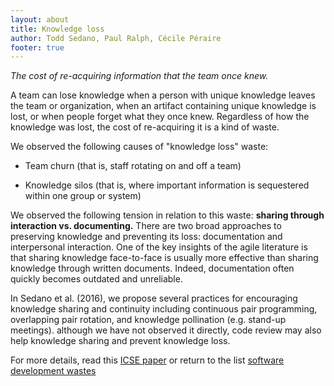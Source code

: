 ```yaml
---
layout: about
title: Knowledge loss
author: Todd Sedano, Paul Ralph, Cécile Péraire
footer: true 
---
```


*The cost of re-acquiring information that the team once knew.*

A team can lose knowledge when a person with unique knowledge leaves the team or organization, when an artifact containing unique knowledge is lost, or when people forget what they once knew. Regardless of how the knowledge was lost, the cost of re-acquiring it is a kind of waste.

We observed the following causes of "knowledge loss" waste:

* Team churn (that is, staff rotating on and off a team)

* Knowledge silos (that is, where important information is sequestered within one group or system)

We observed the following tension in relation to this waste: **sharing through interaction vs. documenting.** There are two broad approaches to preserving knowledge and preventing its loss: documentation and interpersonal interaction. One of the key insights of the agile literature is that sharing knowledge face-to-face is usually more effective than sharing knowledge through written documents. Indeed, documentation often quickly becomes outdated and unreliable.

In Sedano et al. (2016), we propose several practices for encouraging knowledge sharing and continuity including continuous pair programming, overlapping pair rotation, and knowledge pollination (e.g. stand-up meetings). although  we have not observed it directly, code review may also help knowledge sharing and prevent knowledge loss.

For more details, read this [ICSE paper](https://www.researchgate.net/publication/313360479_Software_Development_Waste) or return to the list [software development wastes](index)
